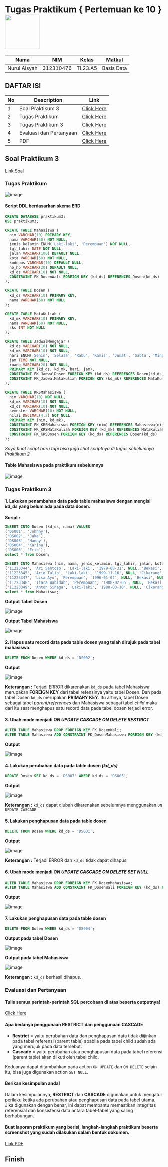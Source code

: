 # Tugas Praktikum { Pertemuan ke 10 } <img src=https://qph.fs.quoracdn.net/main-qimg-648763cc041459725b62108f4fdf5b91 width="110px" >


|**Nama**|**NIM**|**Kelas**|**Matkul**|
|----|---|-----|------|
|Nurul Aisyah|312310476|TI.23.A5|Basis Data|

## DAFTAR ISI <br>
| No | Description | Link |
|-----|------|-----|
|1|Soal Praktikum 3|[Click Here](#soal-praktikum-3)|
|2|Tugas Praktikum |[Click Here](#tugas-praktikum)|
|3|Tugas Praktikum 3|[Click Here](#tugas-praktikum-3)|
|4|Evaluasi dan Pertanyaan|[Click Here](#evaluasi-dan-pertanyaan)|
|5|PDF|[Click Here](https://drive.google.com/file/d/1NmJa0T-qU4AtYTB9Hj803KfkaNqm6IKM/view?usp=share_link)|

## Soal Praktikum 3
[Link Soal](https://drive.google.com/file/d/1tz8khbJAnozEn4kv2CYn5A9YA3IxKf3R/view)

### Tugas Praktikum
![image](https://github.com/AnggitaRisqiNC/Praktikum-3/blob/main/screenshot/Perintah%20Tugas.png)

#### Script DDL berdasarkan skema ERD
```sql
CREATE DATABASE praktikum3;
USE praktikum3;

CREATE TABLE Mahasiswa (
  nim VARCHAR(10) PRIMARY KEY,
  nama VARCHAR(50) NOT NULL,
  jenis_kelamin ENUM('Laki-laki', 'Perempuan') NOT NULL,
  tgl_lahir DATE NOT NULL,
  jalan VARCHAR(100) DEFAULT NULL,
  kota VARCHAR(50) NOT NULL,
  kodepos VARCHAR(10) DEFAULT NULL,
  no_hp VARCHAR(20) DEFAULT NULL,
  kd_ds VARCHAR(10) NOT NULL,
  CONSTRAINT FK_DosenWali FOREIGN KEY (kd_ds) REFERENCES Dosen(kd_ds)
);

CREATE TABLE Dosen (
  kd_ds VARCHAR(10) PRIMARY KEY,
  nama VARCHAR(50) NOT NULL
);

CREATE TABLE MataKuliah (
  kd_mk VARCHAR(10) PRIMARY KEY,
  nama VARCHAR(50) NOT NULL,
  sks INT NOT NULL
);

CREATE TABLE JadwalMengajar (
  kd_ds VARCHAR(10) NOT NULL,
  kd_mk VARCHAR(10) NOT NULL,
  hari ENUM('Senin', 'Selasa', 'Rabu', 'Kamis', 'Jumat', 'Sabtu', 'Minggu') NOT NULL,
  jam TIME NOT NULL,
  ruang VARCHAR(20) NOT NULL,
  PRIMARY KEY (kd_ds, kd_mk, hari, jam),
  CONSTRAINT FK_JadwalDosen FOREIGN KEY (kd_ds) REFERENCES Dosen(kd_ds),
  CONSTRAINT FK_JadwalMatakuliah FOREIGN KEY (kd_mk) REFERENCES MataKuliah(kd_mk)
);

CREATE TABLE KRSMahasiswa (
  nim VARCHAR(10) NOT NULL,
  kd_mk VARCHAR(10) NOT NULL,
  kd_ds VARCHAR(10) NOT NULL,
  semester VARCHAR(10) NOT NULL,
  nilai DECIMAL(4,2) NOT NULL,
  PRIMARY KEY (nim, kd_mk),
  CONSTRAINT FK_KRSMahasiswa FOREIGN KEY (nim) REFERENCES Mahasiswa(nim),
  CONSTRAINT FK_KRSMataKuliah FOREIGN KEY (kd_mk) REFERENCES MataKuliah(kd_mk),
  CONSTRAINT FK_KRSDosen FOREIGN KEY (kd_ds) REFERENCES Dosen(kd_ds)
);
```
*Saya buat script baru tapi bisa juga lihat scriptnya di tugas sebelumnya [Praktikum 2](https://github.com/AnggitaRisqiNC/Praktikum-2.git)*

#### Table Mahasiswa pada praktikum sebelumnya
![image](https://github.com/AnggitaRisqiNC/Praktikum-3/blob/main/screenshot/0.png)

### Tugas Praktikum 3
#### 1. Lakukan penambahan data pada table mahasiswa dengan mengisi *kd_ds* yang belum ada pada data dosen.
**Script :**
```sql
INSERT INTO Dosen (kd_ds, nama) VALUES
('DS001', 'Johnny'),
('DS002', 'Jake'),
('DS003', 'Hanny'),
('DS004', 'Karina'),
('DS005', 'Eric');
select * from Dosen;

INSERT INTO Mahasiswa (nim, nama, jenis_kelamin, tgl_lahir, jalan, kota, kodepos, no_hp, kd_ds) VALUES
('11223344', 'Ari Santoso', 'Laki-laki', '1979-08-31', NULL, 'Bekasi', NULL, NULL, 'DS001'),
('11223345', 'Ario Talib', 'Laki-laki', '1999-11-16', NULL, 'Cikarang', NULL, NULL, 'DS002'),
('11223347', 'Lisa Ayu', 'Perempuan', '1996-01-02', NULL, 'Bekasi', NULL, NULL, 'DS003'),
('11223348', 'Tiara Wahidah', 'Perempuan', '1908-02-05', NULL, 'Bekasi', NULL, NULL, 'DS004'),
('11223349', 'Anton Sinaga', 'Laki-laki', '1988-03-10', NULL, 'Cikarang', NULL, NULL, 'DS005');
select * from Mahasiswa;
```

**Output Tabel Dosen**

![image](https://github.com/AnggitaRisqiNC/Praktikum-3/blob/main/screenshot/1.png)

**Output Tabel Mahasiswa**

![image](https://github.com/AnggitaRisqiNC/Praktikum-3/blob/main/screenshot/2.png)

#### 2. Hapus satu record data pada table dosen yang telah dirujuk pada tabel mahasiswa.
```sql
DELETE FROM Dosen WHERE kd_ds = 'DS002';
```

**Output**

![image](https://github.com/AnggitaRisqiNC/Praktikum-3/blob/main/screenshot/3.png)

**Keterangan :** Terjadi ERROR dikarenakan `kd_ds` pada tabel Mahasiswa merupakan **FOREIGN KEY** dari tabel refensinya yaitu tabel Dosen. Dan pada tabel Dosen `kd_ds` merupakan **PRIMARY KEY**. Itu artinya, tabel Dosen sebagai tabel *parent/references* dan Mahasiswa sebagai tabel *child* maka dari itu saat menghapus satu record data pada tabel dosen terjadi error. 

#### 3. Ubah mode menjadi *ON UPDATE CASCADE ON DELETE RESTRICT*
```sql
ALTER TABLE Mahasiswa DROP FOREIGN KEY FK_DosenWali;
ALTER TABLE Mahasiswa ADD CONSTRAINT FK_DosenMahasiswa FOREIGN KEY (kd_ds) REFERENCES Dosen(kd_ds) ON UPDATE CASCADE ON DELETE RESTRICT;
```

**Output**

![image](https://github.com/AnggitaRisqiNC/Praktikum-3/blob/main/screenshot/4.png)

#### 4. Lakukan perubahan data pada table dosen *(kd_ds)*
```sql
UPDATE Dosen SET kd_ds = 'DS007' WHERE kd_ds = 'DS005';
```

**Output**

![image](https://github.com/AnggitaRisqiNC/Praktikum-3/blob/main/screenshot/5.png)

**Keterangan :** `kd_ds` dapat diubah dikarenakan sebelumnya menggunakan `ON UPDATE CASCADE`

#### 5. Lakukan penghapusan data pada table dosen
```sql
DELETE FROM Dosen WHERE kd_ds = 'DS001';
```

**Output**

![image](https://github.com/AnggitaRisqiNC/Praktikum-3/blob/main/screenshot/6.png)

**Keterangan :** Terjadi ERROR dan `kd_ds` tidak dapat dihapus.

#### 6. Ubah mode menjadi *ON UPDATE CASCADE ON DELETE SET NULL*
```sql
ALTER TABLE Mahasiswa DROP FOREIGN KEY FK_DosenMahasiswa;
ALTER TABLE Mahasiswa ADD CONSTRAINT FK_DosenWali FOREIGN KEY (kd_ds) REFERENCES Dosen(kd_ds) ON UPDATE CASCADE ON DELETE SET NULL;
```

**Output**

![image](https://github.com/AnggitaRisqiNC/Praktikum-3/blob/main/screenshot/7.png)

#### 7. Lakukan penghapusan data pada table dosen
```sql
DELETE FROM Dosen WHERE kd_ds = 'DS004';
```

**Output pada tabel Dosen**

![image](https://github.com/AnggitaRisqiNC/Praktikum-3/blob/main/screenshot/9.png)


**Output pada tabel Mahasiswa**

![image](https://github.com/AnggitaRisqiNC/Praktikum-3/blob/main/screenshot/8.png)


**Keterangan :** `kd_ds` berhasil dihapus.


### Evaluasi dan Pertanyaan
#### Tulis semua perintah-perintah SQL percobaan di atas beserta outputnya!
[Click Here](#tugas-praktikum-3)

#### Apa bedanya penggunaan RESTRICT dan penggunaan CASCADE
* **Restrict** = yaitu perubahan data dan penghapusan data tidak diijinkan pada tabel referensi (parent table) apabila pada tabel child sudah ada yang merujuk pada data tersebut.
* **Cascade** = yaitu perubahan atau penghapusan data pada tabel referensi (parent table) akan diikuti oleh tabel child.

Keduanya dapat ditambahkan pada action `ON UPDATE` dan `ON DELETE` selain itu, bisa juga digunakan action `SET NULL`.

#### Berikan kesimpulan anda!
Dalam kesimpulannya, **RESTRICT** dan **CASCADE** digunakan untuk mengatur perilaku ketika ada perubahan atau penghapusan data pada tabel utama. Jika digunakan dengan benar, ini dapat membantu memastikan integritas referensial dan konsistensi data antara tabel-tabel yang saling berhubungan.

#### Buat laporan praktikum yang berisi, langkah-langkah praktikum beserta screenshot yang sudah dilakukan dalam bentuk dokumen.
[Link PDF](https://drive.google.com/file/d/1NmJa0T-qU4AtYTB9Hj803KfkaNqm6IKM/view?usp=share_link)

## Finish
